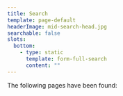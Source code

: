 ```yaml
---
title: Search
template: page-default
headerImage: mid-search-head.jpg
searchable: false
slots:
  bottom:
    - type: static
      template: form-full-search
      content: ""
---
```

The following pages have been found:
